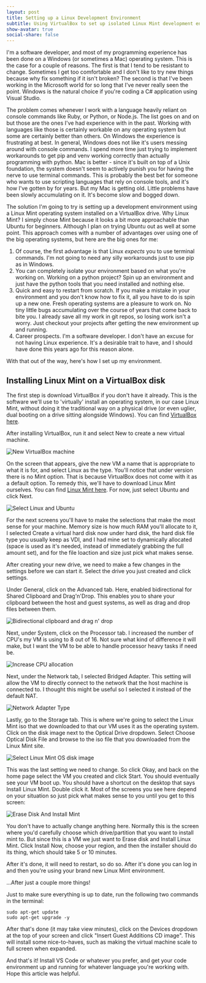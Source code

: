 ```yaml
---
layout: post
title: Setting up a Linux Development Environment
subtitle: Using VirtualBox to set up isolated Linux Mint development environments
show-avatar: true
social-share: false
---
```


I'm a software developer, and most of my programming experience has been done on a Windows (or sometimes a Mac) operating system.  This is the case for a couple of reasons.  The first is that I tend to be resistant to change.  Sometimes I get too comfortable and I don't like to try new things because why fix something if it isn't broken?  The second is that I've been working in the Microsoft world for so long that I've never really seen the point.  Windows is the natural choice if you're coding a C# application using Visual Studio.

The problem comes whenever I work with a language heavily reliant on console commands like Ruby, or Python, or Node.js.  The list goes on and on but those are the ones I've had experience with in the past.  Working with languages like those is certainly workable on any operating system but some are certainly better than others.  On Windows the experience is frustrating at best.  In general, Windows does not like it's users messing around with console commands.  I spend more time just trying to implement workarounds to get pip and venv working correctly than actually programming with python.  Mac is better - since it's built on top of a Unix foundation, the system doesn't seem to actively punish you for having the nerve to use terminal commands.  This is probably the best bet for someone who wants to use scripting languages that rely on console tools, and it's how I've gotten by for years.  But my Mac is getting old.  Little problems have been slowly accumulating on it.  It's become slow and bogged down.

The solution I'm going to try is setting up a development environment using a Linux Mint operating system installed on a VirtualBox drive.  Why Linux Mint?  I simply chose Mint because it looks a bit more approachable than Ubuntu for beginners.  Although I plan on trying Ubuntu out as well at some point.  This approach comes with a number of advantages over using one of the big operating systems, but here are the big ones for me:

1. Of course, the first advantage is that Linux _expects_ you to use terminal commands.  I'm not going to need any silly workarounds just to use pip as in Windows.
2. You can completely isolate your environment based on what you're working on.  Working on a python project?  Spin up an environment and just have the python tools that you need installed and nothing else.
3. Quick and easy to restart from scratch.  If you make a mistake in your environment and you don't know how to fix it, all you have to do is spin up a new one.  Fresh operating systems are a pleasure to work on.  No tiny little bugs accumulating over the course of years that come back to bite you.  I already save all my work in git repos, so losing work isn't a worry.  Just checkout your projects after getting the new environment up and running.
4. Career prospects.  I'm a software developer.  I don't have an excuse for not having Linux experience.  It's a desirable trait to have, and I should have done this years ago for this reason alone.

With that out of the way, here's how I set up my environment.

## Installing Linux Mint on a VirtualBox disk

The first step is download VirtualBox if you don't have it already.  This is the software we'll use to 'virtually' install an operating system, in our case Linux Mint, without doing it the traditional way on a physical drive (or even uglier, dual booting on a drive sitting alongside Windows).  You can find [VirtualBox here](https://virtualbox.org/wiki/Downloads).

After installing VirtualBox, run it and select New to create a new virtual machine.

![New VirtualBox machine](/img/2019-3-7-setting-up-a-linux-development-environment/VBoxNewDrive.PNG)

On the screen that appears, give the new VM a name that is appropriate to what it is for, and select Linux as the type.  You'll notice that under version there is no Mint option.  That is because VirtualBox does not come with it as a default option.  To remedy this, we'll have to download Linux Mint ourselves.  You can find [Linux Mint here](https://linuxmint.com/download.php).  For now, just select Ubuntu and click Next.

![Select Linux and Ubuntu](/img/2019-3-7-setting-up-a-linux-development-environment/SelectLinuxAndUbuntu.PNG)

For the next screens you'll have to make the selections that make the most sense for your machine.  Memory size is how much RAM you'll allocate to it, I selected Create a virtual hard disk now under hard disk, the hard disk file type you usually keep as VDI, and I had mine set to dynamically allocated (space is used as it's needed, instead of immediately grabbing the full amount set), and for the file loaction and size just pick what makes sense.

After creating your new drive, we need to make a few changes in the settings before we can start it.  Select the drive you just created and click settings.

Under General, click on the Advanced tab.  Here, enabled bidirectional for Shared Clipboard and Drag'n'Drop.  This enables you to share your clipboard between the host and guest systems, as well as drag and drop files between them.

![Bidirectional clipboard and drag n' drop](/img/2019-3-7-setting-up-a-linux-development-environment/BidirectionalClipboardDragnDrop.PNG)

Next, under System, click on the Processor tab.  I increased the number of CPU's my VM is using to 8 out of 16.  Not sure what kind of difference it will make, but I want the VM to be able to handle processor heavy tasks if need be.

![Increase CPU allocation](/img/2019-3-7-setting-up-a-linux-development-environment/IncreaseCPUAllocation.PNG)

Next, under the Network tab, I selected Bridged Adapter.  This setting will allow the VM to directly connect to the network that the host machine is connected to.  I thought this might be useful so I selected it instead of the default NAT.

![Network Adapter Type](/img/2019-3-7-setting-up-a-linux-development-environment/NetworkAdapterType.PNG)

Lastly, go to the Storage tab.  This is where we're going to select the Linux Mint iso that we downloaded to that our VM uses it as the operating system.  Click on the disk image next to the Optical Drive dropdown.  Select Choose Optical Disk File and browse to the iso file that you downloaded from the Linux Mint site.

![Select Linux Mint OS disk image](/img/2019-3-7-setting-up-a-linux-development-environment/SelectLinuxMintDisk.PNG)

This was the last setting we need to change.  So click Okay, and back on the home page select the VM you created and click Start.  You should eventually see your VM boot up.  You should have a shortcut on the desktop that says Install Linux Mint.  Double click it.  Most of the screens you see here depend on your situation so just pick what makes sense to you until you get to this screen:

![Erase Disk And Install Mint](/img/2019-3-7-setting-up-a-linux-development-environment/EraseDiskAndInstallMin.PNG)

You don't have to actually change anything here.  Normally this is the screen where you'd carefully choose which drive/partition that you want to install mint to.  But since this is a VM we just want to Erase disk and Install Linux Mint.  Click Install Now, choose your region, and then the installer should do its thing, which should take 5 or 10 minutes.

After it's done, it will need to restart, so do so.  After it's done you can log in and then you're using your brand new Linux Mint environment.

...After just a couple more things!

Just to make sure everything is up to date, run the following two commands in the terminal:

```shell
sudo apt-get update
sudo apt-get upgrade -y
```

After that's done (it may take view minutes), click on the Devices dropdown at the top of your screen and click "Insert Guest Additions CD image".  This will install some nice-to-haves, such as making the virtual machine scale to full screen when expanded.

And that's it!  Install VS Code or whatever you prefer, and get your code environment up and running for whatever language you're working with.  Hope this article was helpful.
